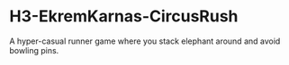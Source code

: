 # H3-EkremKarnas-CircusRush
A hyper-casual runner game where you stack elephant around and avoid bowling pins.
